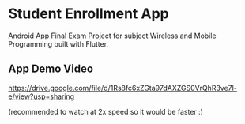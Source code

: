 # Student Enrollment App

Android App Final Exam Project for subject Wireless and Mobile Programming built with Flutter.

## App Demo Video
https://drive.google.com/file/d/1Rs8fc6xZGta97dAXZGS0VrQhR3ve7l-e/view?usp=sharing

(recommended to watch at 2x speed so it would be faster :)
